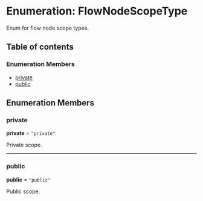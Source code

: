 # Enumeration: FlowNodeScopeType

Enum for flow node scope types.

## Table of contents

### Enumeration Members

* [private](/en/auto-docs/free-layout-editor/enums/FlowNodeScopeType.md#private)
* [public](/en/auto-docs/free-layout-editor/enums/FlowNodeScopeType.md#public)

## Enumeration Members

### private

**private** = `"private"`

Private scope.

***

### public

**public** = `"public"`

Public scope.

